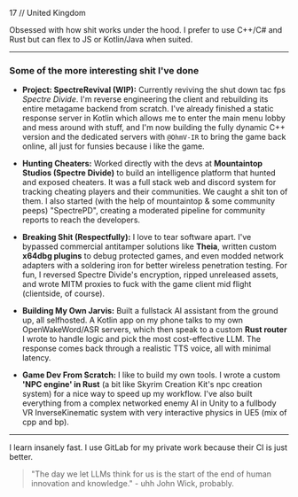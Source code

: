 17 // United Kingdom

Obsessed with how shit works under the hood. I prefer to use C++/C# and Rust but can flex to JS or Kotlin/Java when suited.

---

### Some of the more interesting shit I've done

*   **Project: SpectreRevival (WIP):** Currently reviving the shut down tac fps *Spectre Divide*. I'm reverse engineering the client and rebuilding its entire metagame backend from scratch. I've already finished a static response server in Kotlin which allows me to enter the main menu lobby and mess around with stuff, and I'm now building the fully dynamic C++ version and the dedicated servers with `@OhmV-IR` to bring the game back online, all just for funsies because i like the game.

*   **Hunting Cheaters:** Worked directly with the devs at **Mountaintop Studios (Spectre Divide)** to build an intelligence platform that hunted and exposed cheaters. It was a full stack web and discord system for tracking cheating players and their communities. We caught a shit ton of them. I also started (with the help of mountaintop & some community peeps) "SpectrePD", creating a moderated pipeline for community reports to reach the developers.

*   **Breaking Shit (Respectfully):** I love to tear software apart. I've bypassed commercial antitamper solutions like **Theia**, written custom **x64dbg plugins** to debug protected games, and even modded network adapters with a soldering iron for better wireless penetration testing. For fun, I reversed Spectre Divide's encryption, ripped unreleased assets, and wrote MITM proxies to fuck with the game client mid flight (clientside, of course).

*   **Building My Own Jarvis:** Built a fullstack AI assistant from the ground up, all selfhosted. A Kotlin app on my phone talks to my own OpenWakeWord/ASR servers, which then speak to a custom **Rust router** I wrote to handle logic and pick the most cost-effective LLM. The response comes back through a realistic TTS voice, all with minimal latency.

*   **Game Dev From Scratch:** I like to build my own tools. I wrote a custom **'NPC engine' in Rust** (a bit like Skyrim Creation Kit's npc creation system) for a nice way to speed up my workflow. I've also built everything from a complex networked enemy AI in Unity to a fullbody VR InverseKinematic system with very interactive physics in UE5 (mix of cpp and bp).

---

I learn insanely fast. I use GitLab for my private work because their CI is just better.

> "The day we let LLMs think for us is the start of the end of human innovation and knowledge."
> \- uhh John Wick, probably.
